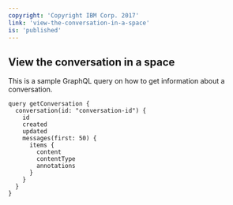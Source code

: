 ```yaml
---
copyright: 'Copyright IBM Corp. 2017'
link: 'view-the-conversation-in-a-space'
is: 'published'
---
```

## View the conversation in a space

This is a sample GraphQL query on how to get information about a conversation.

```
query getConversation {
  conversation(id: "conversation-id") {
    id
    created
    updated
    messages(first: 50) {
      items {
        content
        contentType
        annotations
      }
    }
  }
}
```
